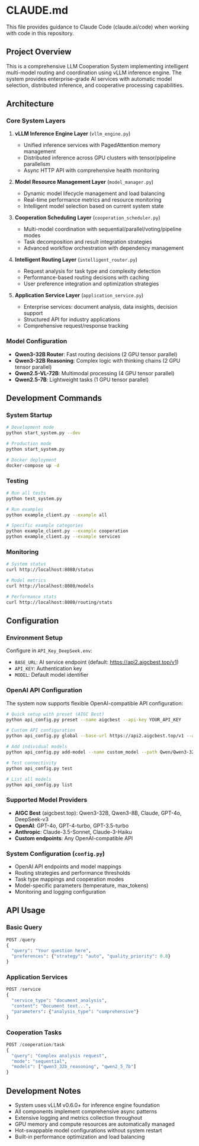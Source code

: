 # CLAUDE.md

This file provides guidance to Claude Code (claude.ai/code) when working with code in this repository.

## Project Overview

This is a comprehensive LLM Cooperation System implementing intelligent multi-model routing and coordination using vLLM inference engine. The system provides enterprise-grade AI services with automatic model selection, distributed inference, and cooperative processing capabilities.

## Architecture

### Core System Layers

1. **vLLM Inference Engine Layer** (`vllm_engine.py`)
   - Unified inference services with PagedAttention memory management
   - Distributed inference across GPU clusters with tensor/pipeline parallelism
   - Async HTTP API with comprehensive health monitoring

2. **Model Resource Management Layer** (`model_manager.py`) 
   - Dynamic model lifecycle management and load balancing
   - Real-time performance metrics and resource monitoring
   - Intelligent model selection based on current system state

3. **Cooperation Scheduling Layer** (`cooperation_scheduler.py`)
   - Multi-model coordination with sequential/parallel/voting/pipeline modes
   - Task decomposition and result integration strategies
   - Advanced workflow orchestration with dependency management

4. **Intelligent Routing Layer** (`intelligent_router.py`)
   - Request analysis for task type and complexity detection
   - Performance-based routing decisions with caching
   - User preference integration and optimization strategies

5. **Application Service Layer** (`application_service.py`)
   - Enterprise services: document analysis, data insights, decision support
   - Structured API for industry applications
   - Comprehensive request/response tracking

### Model Configuration

- **Qwen3-32B Router**: Fast routing decisions (2 GPU tensor parallel)
- **Qwen3-32B Reasoning**: Complex logic with thinking chains (2 GPU tensor parallel) 
- **Qwen2.5-VL-72B**: Multimodal processing (4 GPU tensor parallel)
- **Qwen2.5-7B**: Lightweight tasks (1 GPU tensor parallel)

## Development Commands

### System Startup
```bash
# Development mode
python start_system.py --dev

# Production mode  
python start_system.py

# Docker deployment
docker-compose up -d
```

### Testing
```bash
# Run all tests
python test_system.py

# Run examples
python example_client.py --example all

# Specific example categories
python example_client.py --example cooperation
python example_client.py --example services
```

### Monitoring
```bash
# System status
curl http://localhost:8080/status

# Model metrics
curl http://localhost:8080/models

# Performance stats
curl http://localhost:8080/routing/stats
```

## Configuration

### Environment Setup
Configure in `API_Key_DeepSeek.env`:
- `BASE_URL`: AI service endpoint (default: https://api2.aigcbest.top/v1)
- `API_KEY`: Authentication key
- `MODEL`: Default model identifier

### OpenAI API Configuration
The system now supports flexible OpenAI-compatible API configuration:

```bash
# Quick setup with preset (AIGC Best)
python api_config.py preset --name aigcbest --api-key YOUR_API_KEY

# Custom API configuration
python api_config.py global --base-url https://api2.aigcbest.top/v1 --api-key YOUR_KEY

# Add individual models
python api_config.py add-model --name custom_model --path Qwen/Qwen3-32B --tasks reasoning math

# Test connectivity
python api_config.py test

# List all models
python api_config.py list
```

### Supported Model Providers
- **AIGC Best** (aigcbest.top): Qwen3-32B, Qwen3-8B, Claude, GPT-4o, DeepSeek-v3
- **OpenAI**: GPT-4o, GPT-4-turbo, GPT-3.5-turbo
- **Anthropic**: Claude-3.5-Sonnet, Claude-3-Haiku
- **Custom endpoints**: Any OpenAI-compatible API

### System Configuration (`config.py`)
- OpenAI API endpoints and model mappings
- Routing strategies and performance thresholds
- Task type mappings and cooperation modes
- Model-specific parameters (temperature, max_tokens)
- Monitoring and logging configuration

## API Usage

### Basic Query
```python
POST /query
{
  "query": "Your question here",
  "preferences": {"strategy": "auto", "quality_priority": 0.8}
}
```

### Application Services
```python
POST /service  
{
  "service_type": "document_analysis",
  "content": "Document text...",
  "parameters": {"analysis_type": "comprehensive"}
}
```

### Cooperation Tasks
```python
POST /cooperation/task
{
  "query": "Complex analysis request",
  "mode": "sequential",
  "models": ["qwen3_32b_reasoning", "qwen2_5_7b"]
}
```

## Development Notes

- System uses vLLM v0.6.0+ for inference engine foundation
- All components implement comprehensive async patterns
- Extensive logging and metrics collection throughout
- GPU memory and compute resources are automatically managed
- Hot-swappable model configurations without system restart
- Built-in performance optimization and load balancing